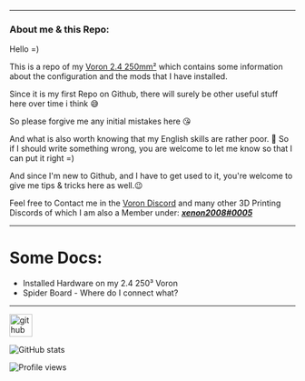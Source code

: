 ------



### About me & this Repo:

Hello =)

This is a repo of my <u>Voron 2.4 250mm²</u> which contains some information about the configuration and the mods that I have installed.

Since it is my first Repo on Github, there will surely be other useful stuff here over time i think 😅

So please forgive me any initial mistakes here 😘

And what is also worth knowing that my English skills are rather poor. 🙈
So if I should write something wrong, you are welcome to let me know so that I can put it right =)

And since I'm new to Github, and I have to get used to it, you're welcome to give me tips & tricks here as well.😉

Feel free to Contact me in the [Voron Discord](https://discord.gg/voron) and many other 3D Printing Discords of which I am also a Member under: ***<u>xenon2008#0005</u>***

------



# Some Docs:

- Installed Hardware on my 2.4 250³ Voron
- Spider Board - Where do I connect what?





------

  

  

[<img src='https://cdn.jsdelivr.net/npm/simple-icons@3.0.1/icons/github.svg' alt='github' height='40'>](https://github.com/xenon2008)  

![GitHub stats](https://github-readme-stats.vercel.app/api?username=xenon2008&show_icons=true)  

![Profile views](https://gpvc.arturio.dev/xenon2008)  


